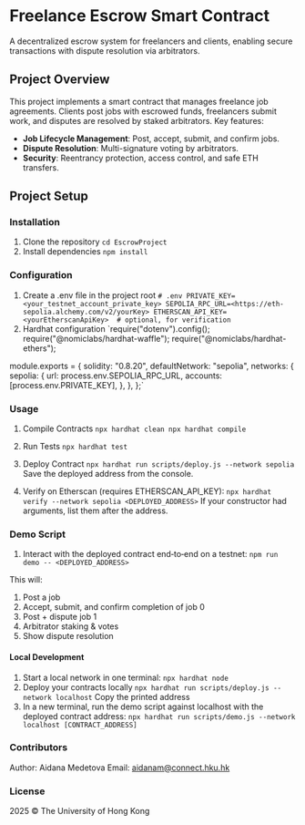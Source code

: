 # Freelance Escrow Smart Contract

A decentralized escrow system for freelancers and clients, enabling secure transactions with dispute resolution via arbitrators.

## Project Overview

This project implements a smart contract that manages freelance job agreements. Clients post jobs with escrowed funds, freelancers submit work, and disputes are resolved by staked arbitrators. Key features:

- **Job Lifecycle Management**: Post, accept, submit, and confirm jobs.
- **Dispute Resolution**: Multi-signature voting by arbitrators.
- **Security**: Reentrancy protection, access control, and safe ETH transfers.

## Project Setup

### Installation

1. Clone the repository
`cd EscrowProject`
3. Install dependencies
`npm install`

### Configuration

1. Create a .env file in the project root
`# .env
PRIVATE_KEY=<your_testnet_account_private_key>
SEPOLIA_RPC_URL=<https://eth-sepolia.alchemy.com/v2/yourKey>
ETHERSCAN_API_KEY=<yourEtherscanApiKey>  # optional, for verification`
2. Hardhat configuration
`require("dotenv").config();
require("@nomiclabs/hardhat-waffle");
require("@nomiclabs/hardhat-ethers");

module.exports = {
  solidity: "0.8.20",
  defaultNetwork: "sepolia",
  networks: {
    sepolia: {
      url: process.env.SEPOLIA_RPC_URL,
      accounts: [process.env.PRIVATE_KEY],
    },
  },
};`


### Usage

1. Compile Contracts
`npx hardhat clean
npx hardhat compile`

3. Run Tests
`npx hardhat test`

4. Deploy Contract
`npx hardhat run scripts/deploy.js --network sepolia`
Save the deployed address from the console.

5. Verify on Etherscan (requires ETHERSCAN_API_KEY):
`npx hardhat verify --network sepolia <DEPLOYED_ADDRESS>`
If your constructor had arguments, list them after the address.

### Demo Script

1. Interact with the deployed contract end‑to‑end on a testnet:
`npm run demo -- <DEPLOYED_ADDRESS>`

This will:
1. Post a job
2. Accept, submit, and confirm completion of job 0
3. Post + dispute job 1
4. Arbitrator staking & votes
5. Show dispute resolution

#### Local Development

1. Start a local network in one terminal:
`npx hardhat node`
2. Deploy your contracts locally
`npx hardhat run scripts/deploy.js --network localhost`
Copy the printed address
4. In a new terminal, run the demo script against localhost with the deployed contract address:
`npx hardhat run scripts/demo.js --network localhost [CONTRACT_ADDRESS]`

### Contributors

Author: Aidana Medetova
Email: aidanam@connect.hku.hk

### License

2025 © The University of Hong Kong
